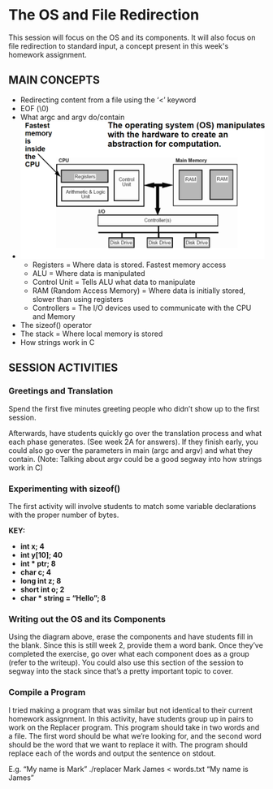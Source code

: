 # The OS and File Redirection

This session will focus on the OS and its components. It will also focus on file redirection to standard input, a concept
present in this week's homework assignment.

## MAIN CONCEPTS

- Redirecting content from a file using the ‘<’ keyword
- EOF (\0)
- What argc and argv do/contain
- ![OS Diagram](/assets/TheOS.png)	 
    - Registers = Where data is stored. Fastest memory access
    - ALU = Where data is manipulated
    - Control Unit = Tells ALU what data to manipulate
    - RAM (Random Access Memory) = Where data is initially stored, slower than using registers
    - Controllers = The I/O devices used to communicate with the CPU and Memory
- The sizeof() operator
- The stack = Where local memory is stored
- How strings work in C

## SESSION ACTIVITIES   


### Greetings and Translation
Spend the first five minutes greeting people who didn’t show up to the first session.

Afterwards, have students quickly go over the translation process and what each phase generates. 
(See week 2A for answers). If they finish early, you could also go over the parameters in main 
(argc and argv) and what they contain. (Note: Talking about argv could be a good segway into how 
strings work in C)


### Experimenting with sizeof()

The first activity will involve students to match some variable declarations with the proper number of bytes.

**KEY:**
- **int x; 4**
- **int y[10]; 40**
- **int * ptr; 8**
- **char c; 4**
- **long int z; 8**
- **short int o; 2**
- **char * string = “Hello”; 8**


### Writing out the OS and its Components

Using the diagram above, erase the components and have students fill in the blank. Since this is still week 2, 
provide them a word bank. Once they’ve completed the exercise, go over what each component does as a group 
(refer to the writeup). You could also use this section of the session to segway into the stack since that’s a 
pretty important topic to cover.


### Compile a Program

I tried making a program that was similar but not identical to their current homework assignment. In this activity, 
have students group up in pairs to work on the Replacer program. This program should take in two words and a file. 
The first word should be what we’re looking for, and the second word should be the word that we want to replace it 
with. The program should replace each of the words and output the sentence on stdout. 

E.g. 
“My name is Mark”
./replacer Mark James < words.txt
“My name is James” 

